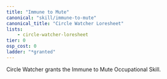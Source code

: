```yaml
---
title: "Immune to Mute"
canonical: "skill/immune-to-mute"
canonical_title: "Circle Watcher Loresheet"
lists:
    - circle-watcher-loresheet
tier: 0
osp_cost: 0
ladder: "*granted"
---
```

Circle Watcher grants the Immune to Mute Occupational Skill.